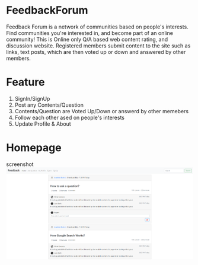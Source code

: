 # FeedbackForum
Feedback Forum is a network of communities based on people's interests. Find communities you're interested in, and become part of an online community! This is Online only Q/A based web content rating, and discussion website. Registered members submit content to the site such as links, text posts,  which are then voted up or down and answered by other members. 

# Feature
1. SignIn/SignUp
2. Post any Contents/Question
3. Contents/Question are Voted Up/Down or answerd by other memebers
4. Follow each other ased on people's interests
5. Update Profile & About


# Homepage
screenshot
<img src = "screenshot/Homepage.png" width = “200”>






